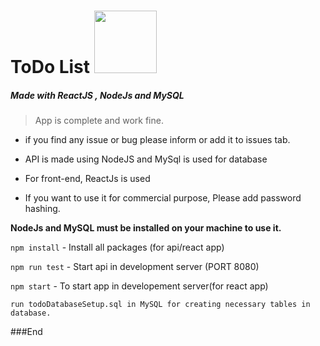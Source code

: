 # ToDo List [<img src="https://upload.wikimedia.org/wikipedia/commons/thumb/5/5d/GNOME_Todo_icon_2019.svg/1200px-GNOME_Todo_icon_2019.svg.png" width="100"/>](image.png)
##### Made with ReactJS , NodeJs and MySQL


> App is complete and work fine.
- if you find any issue or bug please inform or add it to issues tab.

- API is made using NodeJS and MySql is used for database
- For front-end, ReactJs is used
- If you want to use it for commercial purpose, Please add password hashing.


**NodeJs and MySQL  must be installed on your machine to use it.**

`npm install` - Install all packages (for api/react app)

`npm run test` - Start api in development server (PORT 8080)

`npm start` - To start app in developement server(for react app)

`run todoDatabaseSetup.sql in MySQL for creating necessary tables in database.`

###End
